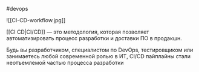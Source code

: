 #devops 

![[CI-CD-workflow.jpg]]

[[CI CD|CI/CD]] — это методология, которая позволяет автоматизировать процесс разработки и доставки ПО в продакшн.

Будь вы разработчиком, специалистом по DevOps, тестировщиком или занимаетесь любой современной ролью в ИТ, CI/CD пайплайны стали неотъемлемой частью процесса разработки